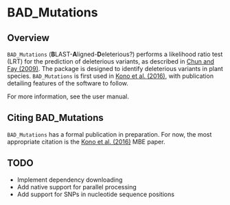 BAD_Mutations
============

Overview
--------
`BAD_Mutations` (**B**LAST-**A**ligned-**D**eleterious?) performs a likelihood
ratio test (LRT) for the prediction of deleterious variants, as described in 
[Chun and Fay (2009)](http://genome.cshlp.org/content/19/9/1553.abstract). The
package is designed to identify deleterious variants in plant species.
`BAD_Mutations` is first used in
[Kono et al. (2016)](http://mbe.oxfordjournals.org/content/33/9/2307.full),
with publication detailing features of the software to follow.

For more information, see the user manual.

Citing BAD_Mutations
--------------------
`BAD_Mutations` has a formal publication in preparation. For now, the most
appropriate citation is the
[Kono et al. (2016)](http://mbe.oxfordjournals.org/content/33/9/2307.full)
MBE paper.

TODO
----
* Implement dependency downloading
* Add native support for parallel processing
* Add support for SNPs in nucleotide sequence positions

